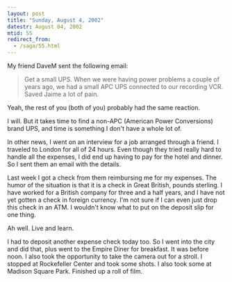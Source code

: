 ```yaml
---
layout: post
title: "Sunday, August 4, 2002"
datestr: August 04, 2002
mtid: 55
redirect_from:
  - /saga/55.html
---
```


My friend DaveM sent the following email:

<blockquote>
Get a small UPS. When we were having power problems a couple of years ago,
we had a small APC UPS connected to our recording VCR. Saved Jaime a lot of
pain.
</blockquote>

Yeah, the rest of you (both of you) probably had the same reaction.

I will. But it takes time to find a non-APC (American Power Conversions) brand
UPS, and time is something I don't have a whole lot of.

In other news, I went on an interview for a job arranged through a friend.
I traveled to London for all of 24 hours. Even though they tried really hard
to handle all the expenses, I did end up having to pay for the hotel and dinner.
So I sent them an email with the details.

Last week I got a check from them reimbursing me for my expenses. The humor
of the situation is that it is a check in Great British, pounds sterling. I
have worked for a British company for three and a half years, and I have not
yet gotten a check in foreign currency. I'm not sure if I can even just drop
this check in an ATM. I wouldn't know what to put on the deposit slip for one
thing.

Ah well. Live and learn.

I had to deposit another expense check today too. So I went into the city and
did that, plus went to the Empire Diner for breakfast. It was before noon. I
also took the opportunity to take the camera out for a stroll. I stopped at
Rockefeller Center and took some shots. I also took some at Madison Square Park.
Finished up a roll of film.

